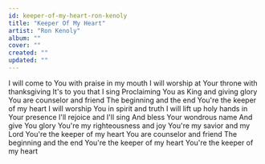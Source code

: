 ```yaml
---
id: keeper-of-my-heart-ron-kenoly
title: "Keeper Of My Heart"
artist: "Ron Kenoly"
album: ""
cover: ""
created: ""
updated: ""
---
```


I will come to You with praise in my mouth
I will worship at Your throne with thanksgiving
It's to you that I sing
Proclaiming You as King and giving glory
You are counselor and friend
The beginning and the end
You're the keeper of my heart
I will worship You in spirit and truth
I will lift up holy hands in Your presence
I'll rejoice and I'll sing
And bless Your wondrous name
And give You glory
You're my righteousness and joy
You're my savior and my Lord
You're the keeper of my heart
You are counselor and friend
The beginning and the end
You're the keeper of my heart
You're the keeper of my heart
